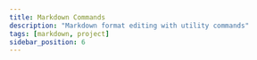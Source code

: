 ```yaml
---
title: Markdown Commands
description: "Markdown format editing with utility commands"
tags: [markdown, project]
sidebar_position: 6
---
```

